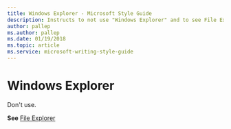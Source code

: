 ```yaml
---
title: Windows Explorer - Microsoft Style Guide
description: Instructs to not use "Windows Explorer" and to see File Explorer for more information.
author: pallep
ms.author: pallep
ms.date: 01/19/2018
ms.topic: article
ms.service: microsoft-writing-style-guide
---
```


# Windows Explorer

Don't use. 

**See** [File Explorer](~/a-z-word-list-term-collections/f/file-explorer.md)
